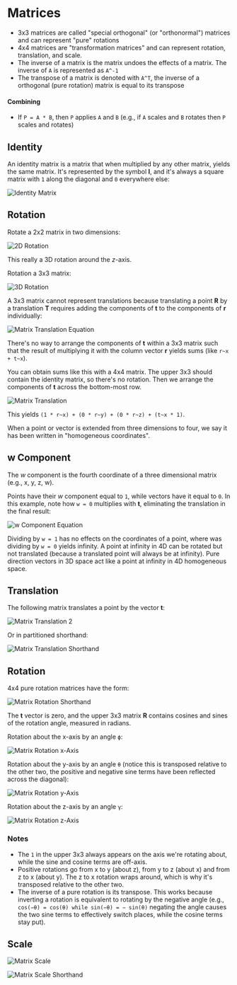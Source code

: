 # Matrices

- 3x3 matrices are called "special orthogonal" (or "orthonormal") matrices and can represent "pure" rotations
- 4x4 matrices are "transformation matrices" and can represent rotation, translation, and scale.
- The inverse of a matrix is the matrix undoes the effects of a matrix. The inverse of `A` is represented as `A^-1`
- The transpose of a matrix is denoted with `A^T`, the inverse of a orthogonal (pure rotation) matrix is equal to its transpose

#### Combining

- If `P = A * B`, then `P` applies `A` and `B` (e.g., if `A` scales and `B` rotates then `P` scales and rotates)

## Identity

An identity matrix is a matrix that when multiplied by any other matrix, yields the same matrix. It's represented by the symbol **I**, and it's always a square matrix with `1` along the diagonal and `0` everywhere else:

![Identity Matrix](assets/matrix-identity.png)

## Rotation

Rotate a 2x2 matrix in two dimensions:

![2D Rotation](assets/matrix-rotation-2d.png)

This really a 3D rotation around the *z*-axis.

Rotation a 3x3 matrix:

![3D Rotation](assets/matrix-rotation-3d.png)

A 3x3 matrix cannot represent translations because translating a point **R** by a translation **T** requires adding the components of **t** to the components of **r** individually:

![Matrix Translation Equation](assets/matrix-translation-equation.png)

There's no way to arrange the components of **t** within a 3x3 matrix such that the result of multiplying it with the column vector **r** yields sums (like `r~x + t~x`).

You can obtain sums like this with a 4x4 matrix. The upper 3x3 should contain the identity matrix, so there's no rotation. Then we arrange the components of **t** across the bottom-most row.

![Matrix Translation](assets/matrix-translation.png)

This yields `(1 * r~x) + (0 * r~y) + (0 * r~z) + (t~x * 1)`.

When a point or vector is extended from three dimensions to four, we say it has been written in "homogeneous coordinates".

## w Component

The *w* component is the fourth coordinate of a three dimensional matrix (e.g., x, y, z, w).

Points have their *w* component equal to `1`, while vectors have it equal to `0`. In this example, note how `w = 0` multiplies with **t**, eliminating the translation in the final result:

![w Component Equation](assets/matrix-w-component-equation.png)

Dividing by `w = 1` has no effects on the coordinates of a point, where was dividing by `w = 0` yields infinity. A point at infinity in 4D can be rotated but not translated (because a translated point will always be at infinity). Pure direction vectors in 3D space act like a point at infinity in 4D homogeneous space.

## Translation

The following matrix translates a point by the vector **t**:

![Matrix Translation 2](assets/matrix-translation-2.png)

Or in partitioned shorthand:

![Matrix Translation Shorthand](assets/matrix-translation-shorthand.png)

## Rotation

4x4 pure rotation matrices have the form:

![Matrix Rotation Shorthand](assets/matrix-rotation-shorthand.png)

The **t** vector is zero, and the upper 3x3 matrix **R** contains cosines and sines of the rotation angle, measured in radians.

Rotation about the x-axis by an angle `ϕ`:

![Matrix Rotation x-Axis](assets/matrix-rotation-x-axis.png)

Rotation about the y-axis by an angle `θ` (notice this is transposed relative to the other two, the positive and negative sine terms have been reflected across the diagonal):

![Matrix Rotation y-Axis](assets/matrix-rotation-y-axis.png)

Rotation about the z-axis by an angle `γ`:

![Matrix Rotation z-Axis](assets/matrix-rotation-z-axis.png)

### Notes

- The `1` in the upper 3x3 always appears on the axis we're rotating about, while the sine and cosine terms are off-axis.
- Positive rotations go from x to y (about z), from y to z (about x) and from z to x (about y). The z to x rotation wraps around, which is why it's transposed relative to the other two.
- The inverse of a pure rotation is its transpose. This works because inverting a rotation is equivalent to rotating by the negative angle (e.g., `cos(−θ) = cos(θ) while sin(−θ) = − sin(θ)` negating the angle causes the two sine terms to effectively switch places, while the cosine terms stay put).

## Scale

![Matrix Scale](assets/matrix-scale.png)

![Matrix Scale Shorthand](assets/matrix-scale-shorthand.png)
